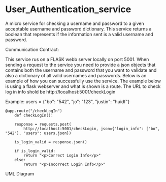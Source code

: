# User_Authentication_service
A micro service for checking a username and password to a given acceptable username and password dictionary. This service returns a boolean that represents if the information sent is a valid username and password. 

Communication Contract:

This service rus on a FLASK webb server locally on port 5001. When sending a request to the service you need to provide a json objects that contains both the username and password that you want to validate and also a dictionary of all valid usernames and passwords. Below is an example of how you can successfully use the service. The example below is using a flask webserver and what is shown is a route. The URL to check log in info shold be http://localhost:5001/checkLogin

Example:
users = {"bo": "542", "jo": "123", "justin": "huidf"}


    @app.route("/checkLogIn")
        def checkLogIn():
    
        response = requests.post(
            http://localhost:5001/checkLogin, json={"login_info": ["bo", "542"], "users": users.json})
        
        is_login_valid = response.json()
    
        if is_login_valid:
            return "<p>Correct Login Info</p>"
        else:
            return "<p>Incorrect Login Info</p>"


UML Diagram
